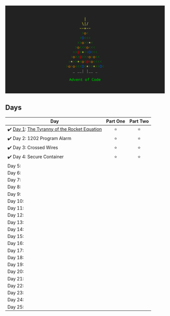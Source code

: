 ![This is the time](aoc.png)

## Days

| Day  | Part One | Part Two | 
|---|:---:|:---:|
|✔️ [Day 1](https://adventofcode.com/2019/day/1): [The Tyranny of the Rocket Equation](https://github.com/edsimon/adventOfCode2019/blob/master/src/day1.py)  | ⭐️ | ⭐️ |
|✔️ Day 2: 1202 Program Alarm  | ⭐️ | ⭐️ |
|✔️ Day 3: Crossed Wires  | ⭐️ | ⭐ |
|✔️ Day 4: Secure Container | ⭐ | ⭐ |
| Day 5: |  |  |
| Day 6: |  |  |
| Day 7: |  |  |
| Day 8: |  |  |
| Day 9: |  |  |
| Day 10: |  |  |
| Day 11: |  |  |
| Day 12: |  |  |
| Day 13: |  |  |
| Day 14: |  |  |
| Day 15: |  |  |
| Day 16: |  |  |
| Day 17: |  |  |
| Day 18: |  |  |
| Day 19: |  |  |
| Day 20: |  |  |
| Day 21: |  |  |
| Day 22: |  |  |
| Day 23: |  |  |
| Day 24: |  |  |
| Day 25: |  |  |
